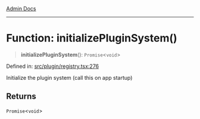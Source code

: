 [Admin Docs](/)

---

# Function: initializePluginSystem()

> **initializePluginSystem**(): `Promise`\<`void`\>

Defined in: [src/plugin/registry.tsx:276](https://github.com/PalisadoesFoundation/talawa-admin/blob/main/src/plugin/registry.tsx#L276)

Initialize the plugin system (call this on app startup)

## Returns

`Promise`\<`void`\>
